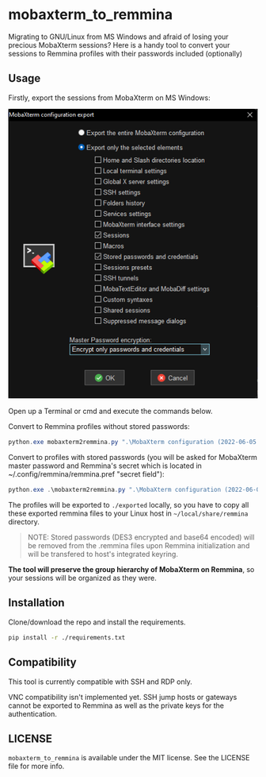 # mobaxterm_to_remmina

Migrating to GNU/Linux from MS Windows and afraid of losing your precious MobaXterm sessions?
Here is a handy tool to convert your sessions to Remmina profiles with their passwords included (optionally)

## Usage

Firstly, export the sessions from MobaXterm on MS Windows:

![Export MobaXterm Configuration](assets/moba_export_config.png)

Open up a Terminal or cmd and execute the commands below.

Convert to Remmina profiles without stored passwords:

```powershell
python.exe mobaxterm2remmina.py ".\MobaXterm configuration (2022-06-05 04.15.06).mobaconf"  # replace the filename of course
```

Convert to profiles with stored passwords (you will be asked for MobaXterm master password and Remmina's secret which is located in ~/.config/remmina/remmina.pref "secret field"):

```powershell
python.exe .\mobaxterm2remmina.py ".\MobaXterm configuration (2022-06-05 04.15.06).mobaconf" --with-passwords  # replace the filename of course
```

The profiles will be exported to `./exported` locally, so you have to copy all these exported remmina files to your Linux host in `~/local/share/remmina` directory.

> NOTE: Stored passwords (DES3 encrypted and base64 encoded) will be removed from the .remmina files upon Remmina initialization and will be transfered to host's integrated keyring.

**The tool will preserve the group hierarchy of MobaXterm on Remmina**, so your sessions will be organized as they were.

## Installation

Clone/download the repo and install the requirements.

```bash
pip install -r ./requirements.txt
```

## Compatibility

This tool is currently compatible with SSH and RDP only.

VNC compatibility isn't implemented yet.
SSH jump hosts or gateways cannot be exported to Remmina as well as the private keys for the authentication.

## LICENSE

`mobaxterm_to_remmina` is available under the MIT license. See the LICENSE file for more info.
